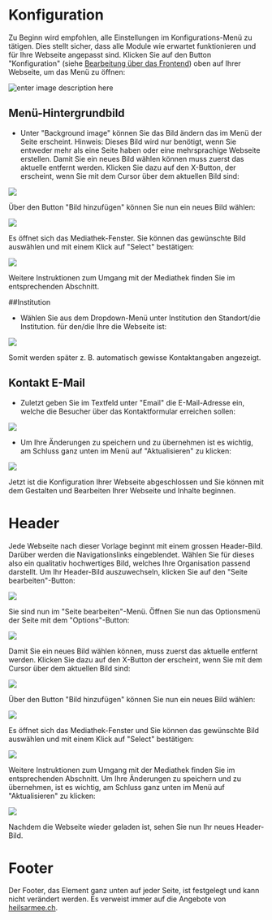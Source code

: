 ﻿# Konfiguration
Zu Beginn wird empfohlen, alle Einstellungen im Konfigurations-Menü zu tätigen. Dies stellt sicher, dass alle Module wie erwartet funktionieren und für Ihre Webseite angepasst sind. Klicken Sie auf den Button "Konfiguration" (siehe [Bearbeitung über das Frontend](00.02-back-and-front.md#bearbeitung-uber-das-frontend)) oben auf Ihrer Webseite, um das Menü zu öffnen:

![enter image description here](img/frontend-config-menu.png)

## Menü-Hintergrundbild
- Unter "Background image" können Sie das Bild ändern das im Menü der Seite erscheint. Hinweis: Dieses Bild wird nur benötigt, wenn Sie entweder mehr als eine Seite haben oder eine mehrsprachige Webseite erstellen. Damit Sie ein neues Bild wählen können muss zuerst das aktuelle entfernt werden. Klicken Sie dazu auf den X-Button, der erscheint, wenn Sie mit dem Cursor über dem aktuellen Bild sind:

![](img/frontend-img-remove-button.png)

Über den Button "Bild hinzufügen" können Sie nun ein neues Bild wählen:

![](img/frontend-add-img.png) 

Es öffnet sich das Mediathek-Fenster. Sie können das gewünschte Bild auswählen und mit einem Klick auf "Select" bestätigen:

![](img/frontend-select-img.png) 

Weitere Instruktionen zum Umgang mit der Mediathek finden Sie im entsprechenden Abschnitt.

##Institution
- Wählen Sie aus dem Dropdown-Menü unter Institution den Standort/die Institution. für den/die Ihre die Webseite ist:

![](img/frontend-choose-institution.png)

Somit werden später z. B. automatisch gewisse Kontaktangaben angezeigt.

## Kontakt E-Mail
- Zuletzt geben Sie im Textfeld unter "Email" die E-Mail-Adresse ein, welche die Besucher über das Kontaktformular erreichen sollen:

![](img/frontend-config-email.png)

- Um Ihre Änderungen zu speichern und zu übernehmen ist es wichtig, am Schluss ganz unten im Menü auf "Aktualisieren" zu klicken:

![](img/frontend-save-button.png)

Jetzt ist die Konfiguration Ihrer Webseite abgeschlossen und Sie können mit dem Gestalten und Bearbeiten Ihrer Webseite und Inhalte beginnen.

# Header
Jede Webseite nach dieser Vorlage beginnt mit einem grossen Header-Bild. Darüber werden die Navigationslinks eingeblendet. Wählen Sie für dieses also ein qualitativ hochwertiges Bild, welches Ihre Organisation passend darstellt.
Um Ihr Header-Bild auszuwechseln, klicken Sie auf den "Seite bearbeiten"-Button:

![](img/frontend-edit-page-button.png)

Sie sind nun im "Seite bearbeiten"-Menü.
Öffnen Sie nun das Optionsmenü der Seite mit dem "Options"-Button:

![](img/frontend-options-button.png)

Damit Sie ein neues Bild wählen können, muss zuerst das aktuelle entfernt werden. Klicken Sie dazu auf den X-Button der erscheint, wenn Sie mit dem Cursor über dem aktuellen Bild sind:

![](img/frontend-img-remove-button.png)

Über den Button "Bild hinzufügen" können Sie nun ein neues Bild wählen:

![](img/frontend-add-img.png)

Es öffnet sich das Mediathek-Fenster und Sie können das gewünschte Bild auswählen und mit einem Klick auf "Select" bestätigen: 

![](img/frontend-select-img.png)

Weitere Instruktionen zum Umgang mit der Mediathek finden Sie im entsprechenden Abschnitt.
Um Ihre Änderungen zu speichern und zu übernehmen, ist es wichtig, am Schluss ganz unten im Menü auf "Aktualisieren" zu klicken:

![](img/frontend-save-button.png)

Nachdem die Webseite wieder geladen ist, sehen Sie nun Ihr neues Header-Bild.

# Footer

Der Footer, das Element ganz unten auf jeder Seite, ist festgelegt und kann nicht verändert werden. Es verweist immer auf die Angebote von [heilsarmee.ch](https://heilsarmee.ch).

